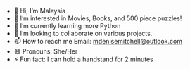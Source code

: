 - 👋 Hi, I’m Malaysia 
- 👀 I’m interested in Movies, Books, and 500 piece puzzles!
- 🌱 I’m currently learning more Python
- 💞️ I’m looking to collaborate on various projects.
- 📫 How to reach me Email: mdenisemitchell@outlook.com
- 😄 Pronouns: She/Her
- ⚡ Fun fact: I can hold a handstand for 2 minutes

<!---
denisemyn/denisemyn is a ✨ special ✨ repository because its `README.md` (this file) appears on your GitHub profile.
You can click the Preview link to take a look at your changes.
--->
